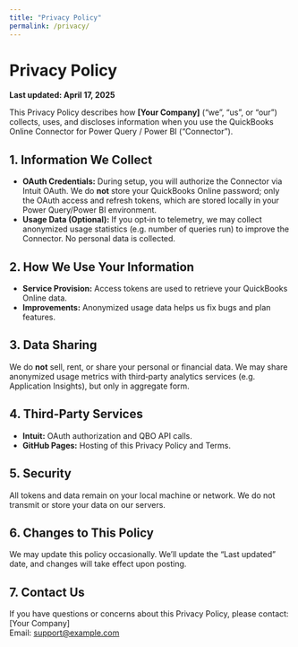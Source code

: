 ```yaml
---
title: "Privacy Policy"
permalink: /privacy/
---
```


# Privacy Policy

**Last updated: April 17, 2025**

This Privacy Policy describes how **[Your Company]** (“we”, “us”, or “our”) collects, uses, and discloses information when you use the QuickBooks Online Connector for Power Query / Power BI (“Connector”).

## 1. Information We Collect  
- **OAuth Credentials:** During setup, you will authorize the Connector via Intuit OAuth. We do **not** store your QuickBooks Online password; only the OAuth access and refresh tokens, which are stored locally in your Power Query/Power BI environment.  
- **Usage Data (Optional):** If you opt‑in to telemetry, we may collect anonymized usage statistics (e.g. number of queries run) to improve the Connector. No personal data is collected.

## 2. How We Use Your Information  
- **Service Provision:** Access tokens are used to retrieve your QuickBooks Online data.  
- **Improvements:** Anonymized usage data helps us fix bugs and plan features.

## 3. Data Sharing  
We do **not** sell, rent, or share your personal or financial data. We may share anonymized usage metrics with third‑party analytics services (e.g. Application Insights), but only in aggregate form.

## 4. Third‑Party Services  
- **Intuit:** OAuth authorization and QBO API calls.  
- **GitHub Pages:** Hosting of this Privacy Policy and Terms.

## 5. Security  
All tokens and data remain on your local machine or network. We do not transmit or store your data on our servers.

## 6. Changes to This Policy  
We may update this policy occasionally. We’ll update the “Last updated” date, and changes will take effect upon posting.

## 7. Contact Us  
If you have questions or concerns about this Privacy Policy, please contact:  
[Your Company]  
Email: support@example.com
